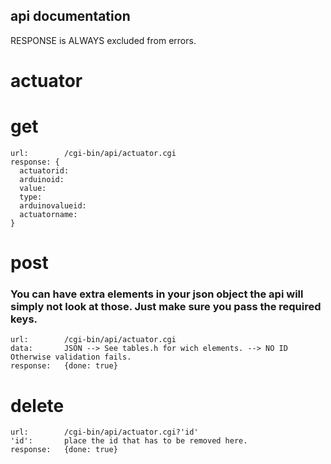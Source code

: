 ## api documentation

RESPONSE is ALWAYS excluded from errors. 

# actuator
  # get
    url:        /cgi-bin/api/actuator.cgi
    response: {
      actuatorid:
      arduinoid:
      value:
      type:
      arduinovalueid:
      actuatorname:
    }

  # post
  ### You can have extra elements in your json object the api will simply not look at those. Just make sure you pass the required keys.
    url:        /cgi-bin/api/actuator.cgi
    data:       JSON --> See tables.h for wich elements. --> NO ID Otherwise validation fails.     
    response:   {done: true}

  # delete
    url:        /cgi-bin/api/actuator.cgi?'id'
    'id':       place the id that has to be removed here.
    response:   {done: true} 